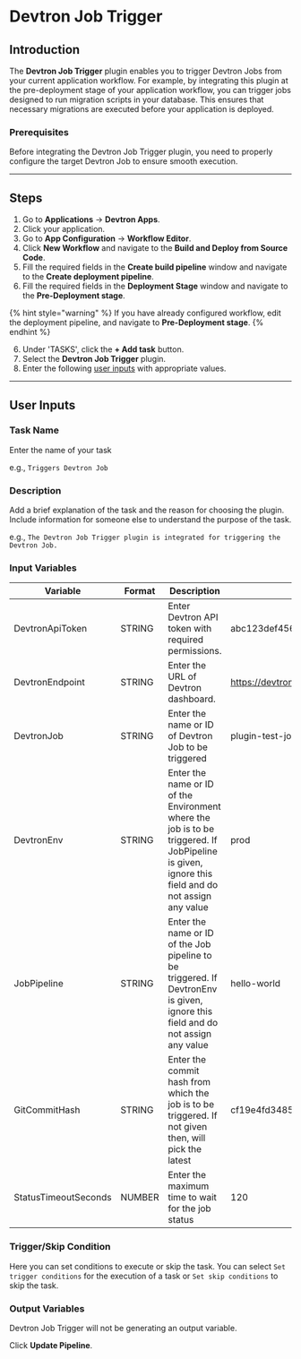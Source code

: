 # Devtron Job Trigger

## Introduction

The **Devtron Job Trigger** plugin enables you to trigger Devtron Jobs from your current application workflow. For example, by integrating this plugin at the pre-deployment stage of your application workflow, you can trigger jobs designed to run migration scripts in your database. This ensures that necessary migrations are executed before your application is deployed.

### Prerequisites

Before integrating the Devtron Job Trigger plugin, you need to properly configure the target Devtron Job to ensure smooth execution.

***

## Steps

1. Go to **Applications** → **Devtron Apps**.
2. Click your application.
3. Go to **App Configuration** → **Workflow Editor**.
4. Click **New Workflow** and navigate to the **Build and Deploy from Source Code**.
5. Fill the required fields in the **Create build pipeline** window and navigate to the **Create deployment pipeline**.
6. Fill the required fields in the **Deployment Stage** window and navigate to the **Pre-Deployment stage**.

{% hint style="warning" %}
If you have already configured workflow, edit the deployment pipeline, and navigate to **Pre-Deployment stage**.
{% endhint %}

6. Under 'TASKS', click the **+ Add task** button.
7. Select the **Devtron Job Trigger** plugin.
8. Enter the following [user inputs](devtron-job-trigger.md#user-inputs) with appropriate values.

***

## User Inputs

### Task Name

Enter the name of your task

e.g., `Triggers Devtron Job`

### Description

Add a brief explanation of the task and the reason for choosing the plugin. Include information for someone else to understand the purpose of the task.

e.g., `The Devtron Job Trigger plugin is integrated for triggering the Devtron Job.`

### Input Variables

| Variable             | Format | Description                                                                                                                                      | Sample Value                               |
| -------------------- | ------ | ------------------------------------------------------------------------------------------------------------------------------------------------ | ------------------------------------------ |
| DevtronApiToken      | STRING | Enter Devtron API token with required permissions.                                                                                               | abc123def456token789                       |
| DevtronEndpoint      | STRING | Enter the URL of Devtron dashboard.                                                                                                              | https://devtron.example.com                |
| DevtronJob           | STRING | Enter the name or ID of Devtron Job to be triggered                                                                                              | plugin-test-job                            |
| DevtronEnv           | STRING | Enter the name or ID of the Environment where the job is to be triggered. If JobPipeline is given, ignore this field and do not assign any value | prod                                       |
| JobPipeline          | STRING | Enter the name or ID of the Job pipeline to be triggered. If DevtronEnv is given, ignore this field and do not assign any value                  | hello-world                                |
| GitCommitHash        | STRING | Enter the commit hash from which the job is to be triggered. If not given then, will pick the latest                                             | cf19e4fd348589kjhsdjn092nfse01d2234235sdsg |
| StatusTimeoutSeconds | NUMBER | Enter the maximum time to wait for the job status                                                                                                | 120                                        |

### Trigger/Skip Condition

Here you can set conditions to execute or skip the task. You can select `Set trigger conditions` for the execution of a task or `Set skip conditions` to skip the task.

### Output Variables

Devtron Job Trigger will not be generating an output variable.

Click **Update Pipeline**.
